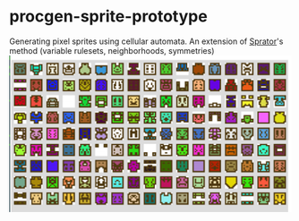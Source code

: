 # procgen-sprite-prototype
Generating pixel sprites using cellular automata. An extension of <a href="https://github.com/yurkth/sprator">Sprator</a>'s method (variable rulesets, neighborhoods, symmetries)
<img src="screenshot_generator.png"> </img>

